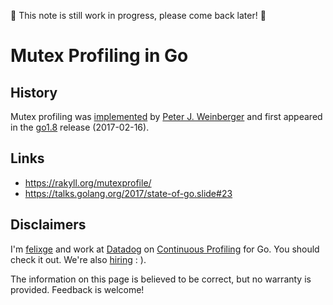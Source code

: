 🚧 This note is still work in progress, please come back later! 🚧

# Mutex Profiling in Go

## History

Mutex profiling was [implemented](https://go-review.googlesource.com/c/go/+/29650/) by [Peter J. Weinberger](https://en.wikipedia.org/wiki/Peter_J._Weinberger) and first appeared in the [go1.8](https://golang.org/doc/go1.8#mutex_prof) release (2017-02-16).

## Links

- https://rakyll.org/mutexprofile/
- https://talks.golang.org/2017/state-of-go.slide#23

## Disclaimers

I'm [felixge](https://github.com/felixge) and work at [Datadog](https://www.datadoghq.com/) on [Continuous Profiling](https://www.datadoghq.com/product/code-profiling/) for Go. You should check it out. We're also [hiring](https://www.datadoghq.com/jobs-engineering/#all&all_locations) : ).

The information on this page is believed to be correct, but no warranty is provided. Feedback is welcome!